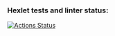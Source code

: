 ### Hexlet tests and linter status:
[![Actions Status](https://github.com/Timurrr86/java-project-72/workflows/hexlet-check/badge.svg)](https://github.com/Timurrr86/java-project-72/actions)